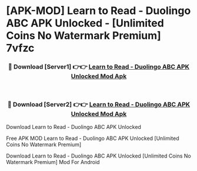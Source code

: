 # [APK-MOD] Learn to Read - Duolingo ABC APK Unlocked - [Unlimited Coins No Watermark Premium] 7vfzc



<div align="center">
<h3>🔴 Download [Server1] 👉👉 <a href="https://momento.my/?title=Learn_to_Read_-_Duolingo_ABC_APK_Unlocked">Learn to Read - Duolingo ABC APK Unlocked Mod Apk</a></h3><br>

<h3>🔴 Download [Server2] 👉👉 <a href="https://momento.my/?title=Learn_to_Read_-_Duolingo_ABC_APK_Unlocked">Learn to Read - Duolingo ABC APK Unlocked Mod Apk</a></h3>
</div>



Download Learn to Read - Duolingo ABC APK Unlocked 

Free APK MOD Learn to Read - Duolingo ABC APK Unlocked [Unlimited Coins No Watermark Premium]

Download Learn to Read - Duolingo ABC APK Unlocked [Unlimited Coins No Watermark Premium] Mod For Android
